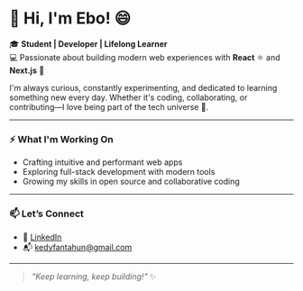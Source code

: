 # 👋 Hi, I'm Ebo! 😄

🎓 **Student | Developer | Lifelong Learner**  
💻 Passionate about building modern web experiences with **React** ⚛️ and **Next.js** 🚀  

I'm always curious, constantly experimenting, and dedicated to learning something new every day. 
Whether it's coding, collaborating, or contributing—I love being part of the tech universe 🌌.

---

### ⚡ What I'm Working On
- Crafting intuitive and performant web apps
- Exploring full-stack development with modern tools
- Growing my skills in open source and collaborative coding

---

### 📫 Let’s Connect
- 💼 [LinkedIn](https://www.linkedin.com/in/ebisse-fantahun-965766335?lipi=urn%3Ali%3Apage%3Ad_flagship3_profile_view_base%3BA%2F7DJQsFQCeWFMHv4HtWjg%3D%3D)  
- 📬 kedyfantahun@gmail.com

---

> *"Keep learning, keep building!"* ✨


